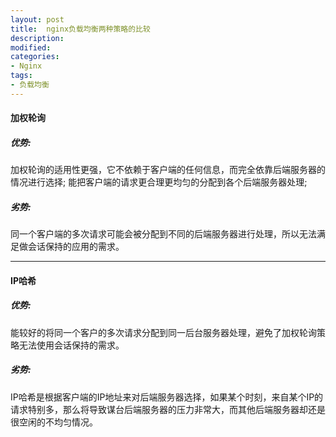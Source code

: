 ```yaml
---
layout: post
title:  nginx负载均衡两种策略的比较
description: 
modified: 
categories: 
- Nginx
tags:
- 负载均衡
---
```


#### 加权轮询

##### 优势:
加权轮询的适用性更强，它不依赖于客户端的任何信息，而完全依靠后端服务器的情况进行选择;
能把客户端的请求更合理更均匀的分配到各个后端服务器处理;

##### 劣势:
同一个客户端的多次请求可能会被分配到不同的后端服务器进行处理，所以无法满足做会话保持的应用的需求。

---------------------------

#### IP哈希

##### 优势:
能较好的将同一个客户的多次请求分配到同一后台服务器处理，避免了加权轮询策略无法使用会话保持的需求。

##### 劣势:
IP哈希是根据客户端的IP地址来对后端服务器选择，如果某个时刻，来自某个IP的请求特别多，那么将导致谋台后端服务器的压力非常大，而其他后端服务器却还是很空闲的不均匀情况。


